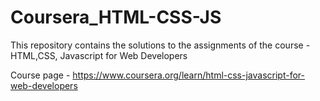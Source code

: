 # Coursera_HTML-CSS-JS
This repository contains the solutions to the assignments of the course - HTML,CSS, Javascript for Web Developers

Course page - https://www.coursera.org/learn/html-css-javascript-for-web-developers
